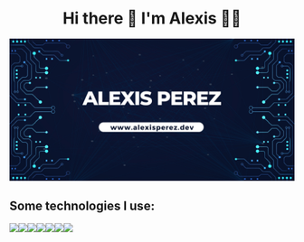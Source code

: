 <h1 align='center'>
  Hi there 👋 I'm Alexis 👨‍💻
</h1>

![banner](/banner.jpg)

## Some technologies I use:
<img align="left" src="https://img.shields.io/badge/Figma-F24E1E?style=for-the-badge&logo=figma&logoColor=white" />
<img align="left" src="https://img.shields.io/badge/React-20232A?style=for-the-badge&logo=react&logoColor=61DAFB" />
<img align="left" src="https://img.shields.io/badge/React_Router-CA4245?style=for-the-badge&logo=react-router&logoColor=white" />
<img align="left" src="https://img.shields.io/badge/Vite-B73BFE?style=for-the-badge&logo=vite&logoColor=FFD62E" />
<img align="left" src="https://img.shields.io/badge/JavaScript-323330?style=for-the-badge&logo=javascript&logoColor=F7DF1E" />
<img align="left" src="https://img.shields.io/badge/HTML5-E34F26?style=for-the-badge&logo=html5&logoColor=white" />
<img align="left" src="https://img.shields.io/badge/Jira-0052CC?style=for-the-badge&logo=Jira&logoColor=white" />

<!---
Alecxz20/Alecxz20 is a ✨ special ✨ repository because its `README.md` (this file) appears on your GitHub profile.
You can click the Preview link to take a look at your changes.
--->
